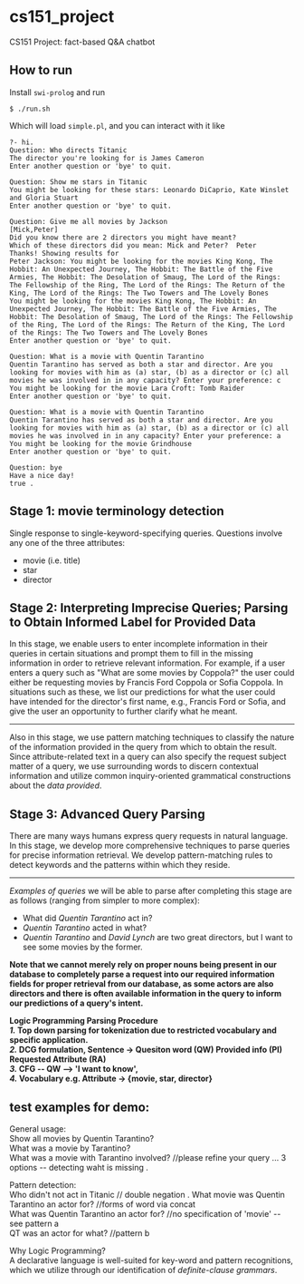 # cs151_project
CS151 Project: fact-based Q&A chatbot

## How to run
Install `swi-prolog` and run
```
$ ./run.sh
```
Which will load `simple.pl`, and you can interact with it like
```
?- hi.
Question: Who directs Titanic
The director you're looking for is James Cameron
Enter another question or 'bye' to quit.

Question: Show me stars in Titanic
You might be looking for these stars: Leonardo DiCaprio, Kate Winslet and Gloria Stuart
Enter another question or 'bye' to quit.

Question: Give me all movies by Jackson
[Mick,Peter]
Did you know there are 2 directors you might have meant?
Which of these directors did you mean: Mick and Peter?  Peter
Thanks! Showing results for
Peter Jackson: You might be looking for the movies King Kong, The Hobbit: An Unexpected Journey, The Hobbit: The Battle of the Five Armies, The Hobbit: The Desolation of Smaug, The Lord of the Rings: The Fellowship of the Ring, The Lord of the Rings: The Return of the King, The Lord of the Rings: The Two Towers and The Lovely Bones
You might be looking for the movies King Kong, The Hobbit: An Unexpected Journey, The Hobbit: The Battle of the Five Armies, The Hobbit: The Desolation of Smaug, The Lord of the Rings: The Fellowship of the Ring, The Lord of the Rings: The Return of the King, The Lord of the Rings: The Two Towers and The Lovely Bones
Enter another question or 'bye' to quit.

Question: What is a movie with Quentin Tarantino
Quentin Tarantino has served as both a star and director. Are you looking for movies with him as (a) star, (b) as a director or (c) all movies he was involved in in any capacity? Enter your preference: c
You might be looking for the movie Lara Croft: Tomb Raider
Enter another question or 'bye' to quit.

Question: What is a movie with Quentin Tarantino
Quentin Tarantino has served as both a star and director. Are you looking for movies with him as (a) star, (b) as a director or (c) all movies he was involved in in any capacity? Enter your preference: a
You might be looking for the movie Grindhouse
Enter another question or 'bye' to quit.

Question: bye
Have a nice day!
true .

```

## Stage 1: movie terminology detection
Single response to single-keyword-specifying queries.
Questions involve any one of the three attributes:
* movie (i.e. title)
* star
* director

## Stage 2: Interpreting Imprecise Queries; Parsing to Obtain Informed Label for Provided Data
In this stage, we enable users to enter incomplete information in their queries in certain situations and
prompt them to fill in the missing information in order to retrieve relevant information. For example, if a
user enters a query such as "What are some movies by Coppola?" the user could either be requesting movies by
Francis Ford Coppola or Sofia Coppola. In situations such as these, we list our predictions for what the user could
have intended for the director's first name, e.g., Francis Ford or Sofia, and give the user an opportunity to further
clarify what he meant.
___
Also in this stage, we use pattern matching techniques to classify the nature of the information provided in the query
from which to obtain the result. Since attribute-related text in a query can also specify the request subject matter of a query,
we use surrounding words to discern contextual information and utilize common inquiry-oriented grammatical constructions about the *data
provided*.

## Stage 3: Advanced Query Parsing
There are many ways humans express query requests in natural language.
In this stage, we develop more comprehensive techniques to parse queries
for precise information retrieval. We develop pattern-matching rules to
detect keywords and the patterns within which they reside.
___
_Examples of queries_ we will be able to parse after completing this stage are as follows (ranging from
simpler to more complex):
* What did _Quentin Tarantino_ act in?
* _Quentin Tarantino_  acted in what?
* _Quentin Tarantino_  and _David Lynch_ are two great directors, but I want to see some
movies by the former.

__Note that we cannot merely rely on proper nouns being present in our database to completely parse a request into our
required information fields for proper retrieval from our database, as some actors are also directors and there is often
available information in the query to inform our predictions of a query's intent.__

__Logic Programming Parsing Procedure   
*1.* Top down parsing for tokenization due to restricted vocabulary and specific application.  
*2.* DCG formulation, Sentence -> Quesiton word (QW) Provided info (PI) Requested Attribute (RA)  
*3.* CFG -- QW --> 'I want to know',  
*4.* Vocabulary e.g. Attribute -> {movie, star, director}__  


## test examples for demo:  
General usage:  
Show all movies by Quentin Tarantino?  
What was a movie by Tarantino?  
What was a movie with Tarantino involved? //please refine your query ... 3 options -- detecting waht is missing . 

Pattern detection:  
Who didn't not act in Titanic  // double negation . 
What movie was Quentin Tarantino an actor for? //forms of word via concat  
What was Quentin Tarantino an actor for? //no specification of 'movie' -- see pattern a  
QT was an actor for what? //pattern b  


Why Logic Programming?  
A declarative language is well-suited for key-word and pattern recognitions, which we utilize through our identification of *definite-clause grammars*.
